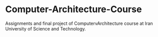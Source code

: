 # Computer-Architecture-Course
Assignments and final project of ComputervArchitecture course at Iran University of Science and Technology.
